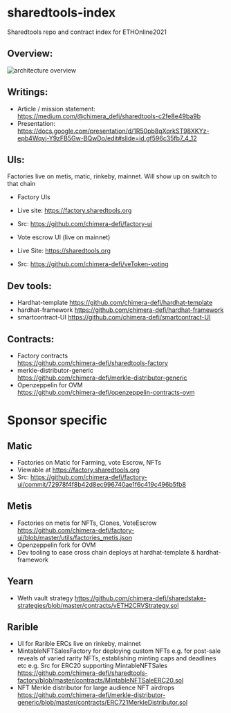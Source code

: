 # sharedtools-index
Sharedtools repo and contract index for ETHOnline2021

## Overview: 
![architecture overview](https://docs.google.com/drawings/d/e/2PACX-1vSdmv2G1qHZKdaX3aobWG1crxlhS0BHgCoHMGzadL34rxXuKOmDactqgXzU6djn1VqGG172aoD6-d8k/pub?w=1235&h=760)


## Writings:
- Article / mission statement:
  https://medium.com/@chimera_defi/sharedtools-c2fe8e49ba9b
- Presentation:
 https://docs.google.com/presentation/d/1R50pb8qXqrkST98XKYz-epb4Wqyj-Y9zFB5Gw-BQwDo/edit#slide=id.gf596c35fb7_4_12


## UIs:
Factories live on metis, matic, rinkeby, mainnet. Will show up on switch to that chain
- Factory UIs
- Live site: https://factory.sharedtools.org
- Src: https://github.com/chimera-defi/factory-ui

- Vote escrow UI (live on mainnet)
- Live Site: https://sharedtools.org
- Src: https://github.com/chimera-defi/veToken-voting

## Dev tools:
- Hardhat-template
  https://github.com/chimera-defi/hardhat-template
- hardhat-framework
  https://github.com/chimera-defi/hardhat-framework
- smartcontract-UI
  https://github.com/chimera-defi/smartcontract-UI

## Contracts:
- Factory contracts  
https://github.com/chimera-defi/sharedtools-factory
- merkle-distributor-generic  
https://github.com/chimera-defi/merkle-distributor-generic
- Openzeppelin for OVM  
https://github.com/chimera-defi/openzeppelin-contracts-ovm

# Sponsor specific

## Matic
- Factories on Matic for Farming, vote Escrow, NFTs
- Viewable at https://factory.sharedtools.org
- Src: https://github.com/chimera-defi/factory-ui/commit/72978f4f8b42d8ec996740ae1f6c419c496b5fb8

## Metis
- Factories on metis for NFTs, Clones, VoteEscrow   https://github.com/chimera-defi/factory-ui/blob/master/utils/factories_metis.json
- Openzeppelin fork for OVM  
- Dev tooling to ease cross chain deploys at hardhat-template & hardhat-framework

## Yearn
- Weth vault strategy
https://github.com/chimera-defi/sharedstake-strategies/blob/master/contracts/vETH2CRVStrategy.sol

## Rarible
- UI for Rarible ERCs live on rinkeby, mainnet
- MintableNFTSalesFactory for deploying custom NFTs e.g. for post-sale reveals of varied rarity NFTs, establishing minting caps and deadlines etc
  e.g. Src for ERC20 supporting MintableNFTSales https://github.com/chimera-defi/sharedtools-factory/blob/master/contracts/MintableNFTSaleERC20.sol
- NFT Merkle distributor for large audience NFT airdrops
  https://github.com/chimera-defi/merkle-distributor-generic/blob/master/contracts/ERC721MerkleDistributor.sol
